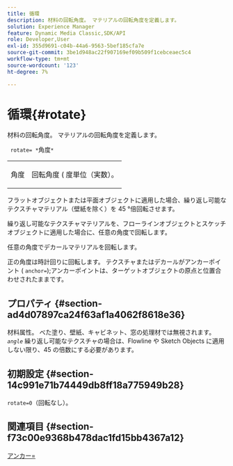 ```yaml
---
title: 循環
description: 材料の回転角度。 マテリアルの回転角度を定義します。
solution: Experience Manager
feature: Dynamic Media Classic,SDK/API
role: Developer,User
exl-id: 355d9691-c04b-44a6-9563-5bef185cfa7e
source-git-commit: 3be1d948ac22f907169ef09b509f1cebceaec5c4
workflow-type: tm+mt
source-wordcount: '123'
ht-degree: 7%

---
```


# 循環{#rotate}

材料の回転角度。 マテリアルの回転角度を定義します。

` rotate= *`角度`*`

<table id="simpletable_F1A87ECD86E8429788825374A6882CB9"> 
 <tr class="strow"> 
  <td class="stentry"> <p> <span class="varname"> 角度 </span> </p> </td> 
  <td class="stentry"> <p>回転角度 ( 度単位（実数）。 </p> </td> 
 </tr> 
</table>

フラットオブジェクトまたは平面オブジェクトに適用した場合、繰り返し可能なテクスチャマテリアル（壁紙を除く）を 45 °倍回転させます。

繰り返し可能なテクスチャマテリアルを、フローラインオブジェクトとスケッチオブジェクトに適用した場合に、任意の角度で回転します。

任意の角度でデカールマテリアルを回転します。

正の角度は時計回りに回転します。 テクスチャまたはデカールがアンカーポイント ( `anchor=`);アンカーポイントは、ターゲットオブジェクトの原点と位置合わせされたままです。

## プロパティ {#section-ad4d07897ca24f63af1a4062f8618e36}

材料属性。 べた塗り、壁紙、キャビネット、窓の処理材では無視されます。 *`angle`* 繰り返し可能なテクスチャの場合は、Flowline や Sketch Objects に適用しない限り、45 の倍数にする必要があります。

## 初期設定 {#section-14c991e71b74449db8ff18a775949b28}

`rotate=0`（回転なし）。

## 関連項目 {#section-f73c00e9368b478dac1fd15bb4367a12}

[アンカー=](../../../../../ir-api/http-protocol/image-rendering-api-ref/c-ir-http-protocol-ref/c-ir-http-protocol-command-reference/r-ir-http-anchor.md#reference-d53923d785c9442997dc7f2199524c26)
